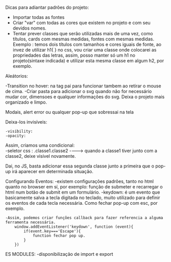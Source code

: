 Dicas para adiantar padrões do projeto:
- Importar todas as fontes
- Criar "var" com todas as cores que existem no projeto e com seu devidos nomes.
- Tentar prever classes que serão utilizadas mais de uma vez, como títulos, cards com mesmas medidas, fontes com mesmas medidas.
    Exemplo : temos dois títulos com tamanhos e cores iguais de fonte, ao invez de utilizar h1{ } no css, vou criar uma classe onde
    colocarei as propriedades das letras, assim, posso manter só um h1 no projeto(sintaxe indicada) e utilizar esta mesma classe em algum h2, por exemplo.


Aleátorios:

-Transition no hover: na tag pai para funcionar tambem ao retirar o mouse de cima.
-Criar pasta para adicionar o svg quando não for necessário mudar cor, dimensoes e qualquer informações do svg. Deixa o projeto mais organizado e limpo.


Modais, alert error ou qualquer pop-up que sobressai na tela

 Deixa-los invisíveis: 

    -visibility:
    -opacity:
    
 Assim, criamos uma condicional:   
    -seletor css : .classe1.classe2 ----> quando a classe1 tiver junto com a classe2, deixe visivel novamente.

Dai, no JS, basta adicionar essa segunda classe junto a primeira que o pop-up irá aparecer em determinada situação.

Configurando Eventos:
-existem configurações padrões, tanto no html quanto no browser em sí, por exemplo: função de submeter e recarregar o html
num botão de submit em um formulário.
-keydown: é um evento que basicamente salva a tecla digitada no teclado, muito utilizado para definir os eventos de cada 
tecla necessária. Como fechar pop-up com esc, por exemplo.

    -Assim, podemos criar funções callback para fazer referencia a alguma ferramenta necessária.
        window.addEventListener('keydown', function (event){
            if(event.key==='Escape'){
                function fechar pop up.
            }
        })



ES MODULES:
-disponibilização de import e export